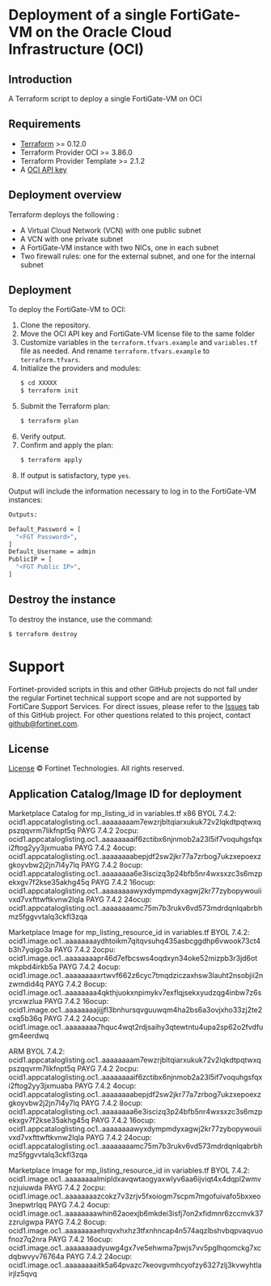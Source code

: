 # Deployment of a single FortiGate-VM on the Oracle Cloud Infrastructure (OCI)
## Introduction
A Terraform script to deploy a single FortiGate-VM on OCI

## Requirements
* [Terraform](https://learn.hashicorp.com/terraform/getting-started/install.html) >= 0.12.0
* Terraform Provider OCI >= 3.86.0
* Terraform Provider Template >= 2.1.2
* A [OCI API key](https://docs.cloud.oracle.com/en-us/iaas/Content/API/Concepts/apisigningkey.htm)

## Deployment overview
Terraform deploys the following :
   - A Virtual Cloud Network (VCN) with one public subnet
   - A VCN with one private subnet
   - A FortiGate-VM instance with two NICs, one in each subnet
   - Two firewall rules: one for the external subnet, and one for the internal subnet

## Deployment
To deploy the FortiGate-VM to OCI:
1. Clone the repository.
2. Move the OCI API key and FortiGate-VM license file to the same folder
3. Customize variables in the `terraform.tfvars.example` and `variables.tf` file as needed.  And rename `terraform.tfvars.example` to `terraform.tfvars`.
5. Initialize the providers and modules:
   ```sh
   $ cd XXXXX
   $ terraform init
    ```
5. Submit the Terraform plan:
   ```sh
   $ terraform plan
   ```
6. Verify output.
7. Confirm and apply the plan:
   ```sh
   $ terraform apply
   ```
8. If output is satisfactory, type `yes`.

Output will include the information necessary to log in to the FortiGate-VM instances:
```sh
Outputs:

Default_Password = [
  "<FGT Password>",
]
Default_Username = admin
PublicIP = [
  "<FGT Public IP>",
]

```

## Destroy the instance
To destroy the instance, use the command:
```sh
$ terraform destroy
```

# Support
Fortinet-provided scripts in this and other GitHub projects do not fall under the regular Fortinet technical support scope and are not supported by FortiCare Support Services.
For direct issues, please refer to the [Issues](https://github.com/fortinet/fortigate-terraform-deploy/issues) tab of this GitHub project.
For other questions related to this project, contact [github@fortinet.com](mailto:github@fortinet.com).

## License
[License](https://github.com/fortinet/fortigate-terraform-deploy/blob/master/LICENSE) © Fortinet Technologies. All rights reserved.


## Application Catalog/Image ID for deployment
Marketplace Catalog for mp_listing_id in variables.tf
x86
BYOL 7.4.2: ocid1.appcataloglisting.oc1..aaaaaaaam7ewzrjbltqiarxukuk72v2lqkdtpqtwxqpszqqvrm7likfnpt5q
PAYG 7.4.2 2ocpu: ocid1.appcataloglisting.oc1..aaaaaaaaif6zctibx6njnmob2a23l5if7voquhgsfqxi2ftog2yy3jxmuaba
PAYG 7.4.2 4ocup: ocid1.appcataloglisting.oc1..aaaaaaaabepjdf2sw2jkr77a7zrbog7ukzxepoexzgkoyvbw2j2jn7l4y7lq
PAYG 7.4.2 8ocup: ocid1.appcataloglisting.oc1..aaaaaaaa6e3iscizq3p24bfb5nr4wxsxzc3s6mzpekxgv7f2kse35akhg45q
PAYG 7.4.2 16ocup: ocid1.appcataloglisting.oc1..aaaaaaaawyxdympmdyxagwj2kr77zybopywouiivxd7vxfttwftkvnw2lqla
PAYG 7.4.2 24ocup: ocid1.appcataloglisting.oc1..aaaaaaaamc75m7b3rukv6vd573mdrdqnlqabrbhmz5fggvvtalq3ckfl3zqa

Marketplace Image for mp_listing_resource_id in variables.tf
BYOL 7.4.2:  ocid1.image.oc1..aaaaaaaaydhtoikm7qitqvsuhq435asbcggdhp6vwook73ct4b3h7yqigo3a
PAYG 7.4.2 2ocpu: ocid1.image.oc1..aaaaaaaapr46d7efbcsws4oqdxyn34oke52mizpb3r3jd6otmkpbd4irkb5a
PAYG 7.4.2 4ocup: ocid1.image.oc1..aaaaaaaaxrtwvf662z6cyc7tmqdziczaxhsw3lauht2nsobjii2nzwmdid4q
PAYG 7.4.2 8ocup: ocid1.image.oc1..aaaaaaaa4qkthjuokxnpimykv7exflqjsekxyudzqg4inbw7z6syrcxwzlua
PAYG 7.4.2 16ocup: ocid1.image.oc1..aaaaaaaajijjfl3bnhursqvguuwqm4ha2bs6a3ovjxho33zj2te2cxq5b36q
PAYG 7.4.2 24ocup: ocid1.image.oc1..aaaaaaaa7hquc4wqt2rdjsaihy3qtewtntu4upa2sp62o2fvdfugm4eerdwq


ARM
BYOL 7.4.2: ocid1.appcataloglisting.oc1..aaaaaaaam7ewzrjbltqiarxukuk72v2lqkdtpqtwxqpszqqvrm7likfnpt5q
PAYG 7.4.2 2ocpu:  ocid1.appcataloglisting.oc1..aaaaaaaaif6zctibx6njnmob2a23l5if7voquhgsfqxi2ftog2yy3jxmuaba
PAYG 7.4.2 4ocup:  ocid1.appcataloglisting.oc1..aaaaaaaabepjdf2sw2jkr77a7zrbog7ukzxepoexzgkoyvbw2j2jn7l4y7lq
PAYG 7.4.2 8ocup:  ocid1.appcataloglisting.oc1..aaaaaaaa6e3iscizq3p24bfb5nr4wxsxzc3s6mzpekxgv7f2kse35akhg45q
PAYG 7.4.2 16ocup: ocid1.appcataloglisting.oc1..aaaaaaaawyxdympmdyxagwj2kr77zybopywouiivxd7vxfttwftkvnw2lqla
PAYG 7.4.2 24ocup: ocid1.appcataloglisting.oc1..aaaaaaaamc75m7b3rukv6vd573mdrdqnlqabrbhmz5fggvvtalq3ckfl3zqa

Marketplace Image for mp_listing_resource_id in variables.tf
BYOL 7.4.2: ocid1.image.oc1..aaaaaaaalmipldxavqwtaogyaxwlyv6aa6ijviqt4x4dqpl2wmvnzjuiuwda
PAYG 7.4.2 2ocpu: ocid1.image.oc1..aaaaaaaazcokz7v3zrjv5fxoiogm7scpm7mgofuivafo5bxxeo3nepwtrlqq
PAYG 7.4.2 4ocup: ocid1.image.oc1..aaaaaaaawhin62aoexjb6mkdei3isfj7on2xfidmnr6zccmvk37zzrulgwpa
PAYG 7.4.2 8ocup: ocid1.image.oc1..aaaaaaaaehrqvxhxhz3tfxnhncap4n574aqzlbshvbqpvaqvuofnoz7q2nra
PAYG 7.4.2 16ocup: ocid1.image.oc1..aaaaaaaadyuwg4gx7ve5ehwma7pwjs7vv5pglhqomckg7xcdqbwvyv76764a
PAYG 7.4.2 24ocup: ocid1.image.oc1..aaaaaaaaitk5a64pvazc7keovgvmhcyofzy6327zlj3kvwyhtlairjlz5qvq
